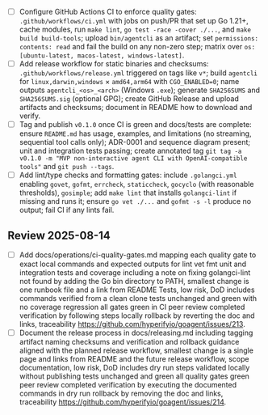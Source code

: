 * [ ] Configure GitHub Actions CI to enforce quality gates: `.github/workflows/ci.yml` with jobs on push/PR that set up Go 1.21+, cache modules, run `make lint`, `go test -race -cover ./...`, and `make build build-tools`; upload `bin/agentcli` as an artifact; set `permissions: contents: read` and fail the build on any non-zero step; matrix over `os: [ubuntu-latest, macos-latest, windows-latest]`.
* [ ] Add release workflow for static binaries and checksums: `.github/workflows/release.yml` triggered on tags like `v*`; build `agentcli` for `linux,darwin,windows` × `amd64,arm64` with `CGO_ENABLED=0`; name outputs `agentcli_<os>_<arch>` (Windows `.exe`); generate `SHA256SUMS` and `SHA256SUMS.sig` (optional GPG); create GitHub Release and upload artifacts and checksums; document in README how to download and verify.
* [ ] Tag and publish `v0.1.0` once CI is green and docs/tests are complete: ensure `README.md` has usage, examples, and limitations (no streaming, sequential tool calls only); ADR-0001 and sequence diagram present; unit and integration tests passing; create annotated tag `git tag -a v0.1.0 -m "MVP non-interactive agent CLI with OpenAI-compatible tools"` and `git push --tags`.
* [ ] Add lint/type checks and formatting gates: include `.golangci.yml` enabling `govet`, `gofmt`, `errcheck`, `staticcheck`, `gocyclo` (with reasonable thresholds), `gosimple`; add `make lint` that installs `golangci-lint` if missing and runs it; ensure `go vet ./...` and `gofmt -s -l` produce no output; fail CI if any lints fail.

## Review 2025-08-14
* [ ] Add docs/operations/ci-quality-gates.md mapping each quality gate to exact local commands and expected outputs for lint vet fmt unit and integration tests and coverage including a note on fixing golangci-lint not found by adding the Go bin directory to PATH, smallest change is one runbook file and a link from README Tests, low risk, DoD includes commands verified from a clean clone tests unchanged and green with no coverage regression all gates green in CI peer review completed verification by following steps locally rollback by reverting the doc and links, traceability https://github.com/hyperifyio/goagent/issues/213.
* [ ] Document the release process in docs/releasing.md including tagging artifact naming checksums and verification and rollback guidance aligned with the planned release workflow, smallest change is a single page and links from README and the future release workflow, scope documentation, low risk, DoD includes dry run steps validated locally without publishing tests unchanged and green all quality gates green peer review completed verification by executing the documented commands in dry run rollback by removing the doc and links, traceability https://github.com/hyperifyio/goagent/issues/214.
